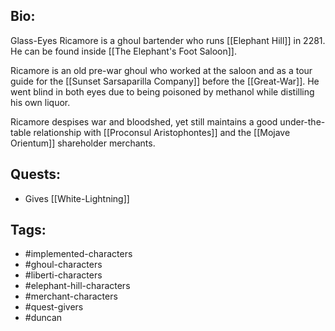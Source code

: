 ## Bio:

Glass-Eyes Ricamore is a ghoul bartender who runs [[Elephant Hill]] in 2281. He can be found inside [[The Elephant's Foot Saloon]].

Ricamore is an old pre-war ghoul who worked at the saloon and as a tour guide for the [[Sunset Sarsaparilla Company]] before the [[Great-War]]. He went blind in both eyes due to being poisoned by methanol while distilling his own liquor.

Ricamore despises war and bloodshed, yet still maintains a good under-the-table relationship with [[Proconsul Aristophontes]] and the [[Mojave Orientum]] shareholder merchants.

## Quests:

- Gives [[White-Lightning]]

## Tags:

- #implemented-characters
- #ghoul-characters
- #liberti-characters
- #elephant-hill-characters
- #merchant-characters
- #quest-givers
- #duncan